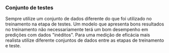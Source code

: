 ### Conjunto de testes

Sempre utilize um conjunto de dados diferente do que foi utilizado no treinamento na etapa de testes. Um modelo que apresenta bons resultados no treinamento não necessariamente terá um bom desempenho em predições com dados "inéditos". Para uma medição de eficácia mais realista utilize diferente conjuntos de dados entre as etapas de treinamento e teste.